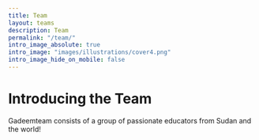 ```yaml
---
title: Team
layout: teams
description: Team
permalink: "/team/"
intro_image_absolute: true
intro_image: "images/illustrations/cover4.png"
intro_image_hide_on_mobile: false
---
```


# Introducing the Team

Gadeemteam consists of a group of passionate educators from Sudan and the world!
